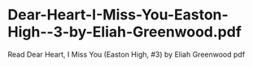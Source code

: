 # Dear-Heart-I-Miss-You-Easton-High--3-by-Eliah-Greenwood.pdf
Read Dear Heart, I Miss You (Easton High, #3) by Eliah Greenwood pdf
